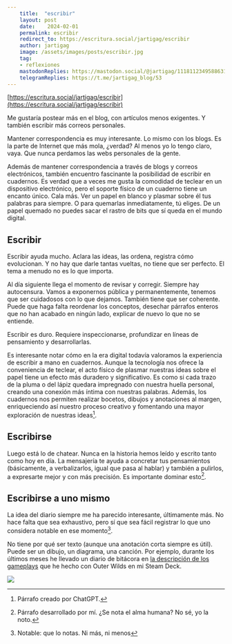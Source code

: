 ```yaml
---
    title:  "escribir"
    layout: post
    date:    2024-02-01
    permalink: escribir
    redirect_to: https://escritura.social/jartigag/escribir
    author: jartigag
    image: /assets/images/posts/escribir.jpg
    tag:
    - reflexiones
    mastodonReplies: https://mastodon.social/@jartigag/111811234958863181
    telegramReplies: https://t.me/jartigag_blog/53
---
```


[https://escritura.social/jartigag/escribir](https://escritura.social/jartigag/escribir)

Me gustaría postear más en el blog, con artículos menos exigentes. Y también escribir más correos personales.

Mantener correspondencia es muy interesante.
Lo mismo con los blogs. Es la parte de Internet que más mola, ¿verdad? Al menos yo lo tengo claro, vaya. Que nunca perdamos las webs personales de la gente.

Además de mantener correspondencia a través de blogs y correos electrónicos, también encuentro fascinante la posibilidad de escribir en cuadernos. Es verdad que a veces me gusta la comodidad de teclear en un dispositivo electrónico, pero el soporte físico de un cuaderno tiene un encanto único. Cala más. Ver un papel en blanco y plasmar sobre él tus palabras para siempre. O para quemarlas inmediatamente, tú eliges. De un papel quemado no puedes sacar el rastro de bits que sí queda en el mundo digital.

## Escribir

Escribir ayuda mucho. Aclara las ideas, las ordena, registra cómo evolucionan. Y no hay que darle tantas vueltas, no tiene que ser perfecto. El tema a menudo no es lo que importa.

Al día siguiente llega el momento de revisar y corregir. Siempre hay autocensura. Vamos a exponernos pública y permanentemente, tenemos que ser cuidadosos con lo que dejamos.
También tiene que ser coherente.
Puede que haga falta reordenar los conceptos, desechar párrafos enteros que no han acabado en ningún lado, explicar de nuevo lo que no se entiende.

Escribir es duro. Requiere inspeccionarse, profundizar en líneas de pensamiento y desarrollarlas.

Es interesante notar cómo en la era digital todavía valoramos la experiencia de escribir a mano en cuadernos. Aunque la tecnología nos ofrece la conveniencia de teclear, el acto físico de plasmar nuestras ideas sobre el papel tiene un efecto más duradero y significativo. Es como si cada trazo de la pluma o del lápiz quedara impregnado con nuestra huella personal, creando una conexión más íntima con nuestras palabras. Además, los cuadernos nos permiten realizar bocetos, dibujos y anotaciones al margen, enriqueciendo así nuestro proceso creativo y fomentando una mayor exploración de nuestras ideas[^1].

[^1]: Párrafo creado por ChatGPT.

## Escribirse

Luego está lo de chatear. Nunca en la historia hemos leído y escrito tanto como hoy en día. La mensajería te ayuda a concretar tus pensamientos (básicamente, a verbalizarlos, igual que pasa al hablar) y también a pulirlos, a expresarte mejor y con más precisión. Es importante dominar esto[^2].

[^2]: Párrafo desarrollado por mí. ¿Se nota el alma humana? No sé, yo la noto.

## Escribirse a uno mismo

La idea del diario siempre me ha parecido interesante, últimamente más.
No hace falta que sea exhaustivo, pero sí que sea fácil registrar lo que uno considera notable en ese momento[^3].

[^3]: Notable: que lo notas. Ni más, ni menos

No tiene por qué ser texto (aunque una anotación corta siempre es útil).
Puede ser un dibujo, un diagrama, una canción.
Por ejemplo, durante los últimos meses he llevado un diario de bitácora en [la descripción de los gameplays](https://fediverse.tv/w/p/dDW6k9bVnzS8C8NkK7EttH?playlistPosition=1) que he hecho con Outer Wilds en mi Steam Deck.

![](https://imagenes.escritura.social/uploads/jartigag/PXL_20240124_132244776.jpg)
